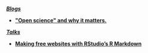 [***Blogs***]()

- [**"Open science" and why it matters.**](http://jules32.github.io/resources/open-science/)

[***Talks***]() 

- [**Making free websites with RStudio’s R Markdown**](https://jules32.github.io/rmarkdown-website-tutorial/) 

